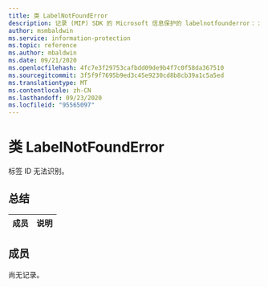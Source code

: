 ```yaml
---
title: 类 LabelNotFoundError
description: 记录 (MIP) SDK 的 Microsoft 信息保护的 labelnotfounderror：：未定义的类。
author: msmbaldwin
ms.service: information-protection
ms.topic: reference
ms.author: mbaldwin
ms.date: 09/21/2020
ms.openlocfilehash: 4fc7e3f29753cafbdd09de9b4f7c0f58da367510
ms.sourcegitcommit: 3f5f9f7695b9ed3c45e9230cd8b8cb39a1c5a5ed
ms.translationtype: MT
ms.contentlocale: zh-CN
ms.lasthandoff: 09/23/2020
ms.locfileid: "95565097"
---
```

# <a name="class-labelnotfounderror"></a>类 LabelNotFoundError 
标签 ID 无法识别。
  
## <a name="summary"></a>总结
 成员                        | 说明                                
--------------------------------|---------------------------------------------
  
## <a name="members"></a>成员
尚无记录。
